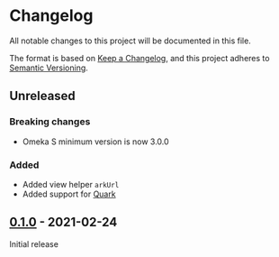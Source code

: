 # Changelog

All notable changes to this project will be documented in this file.

The format is based on [Keep a Changelog](https://keepachangelog.com/en/1.0.0/),
and this project adheres to [Semantic Versioning](https://semver.org/spec/v2.0.0.html).

## Unreleased

### Breaking changes

- Omeka S minimum version is now 3.0.0

### Added

- Added view helper `arkUrl`
- Added support for [Quark](https://github.com/biblibre/omeka-s-module-Quark)

## [0.1.0] - 2021-02-24

Initial release

[0.1.0]: https://github.com/biblibre/omeka-s-module-ArkUrl/releases/tag/v0.1.0
